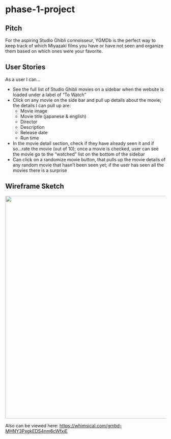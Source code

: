 # phase-1-project

## Pitch

For the aspiring Studio Ghibli connoisseur, YGMDb is the perfect way to keep track of which Miyazaki films you have or have not seen and organize them based on which ones were your favorite.



## User Stories

As a user I can...
  - See the full list of Studio Ghibli movies on a sidebar when the website is loaded under a label of “To Watch”
  - Click on any movie on the side bar and pull up details about the movie; the details I can pull up are:
    - Movie image
    - Movie title (japanese & english)
    - Director
    - Description
    - Release date
    - Run time
  - In the movie detail section, check if they have already seen it and if so...rate the movie (out of 10); once a movie is checked, user can see the movie go to the “watched” list on the bottom of the sidebar
  - Can click on a randomize movie button, that pulls up the movie details of any random movie that hasn’t been seen yet; if the user has seen all the movies there is a surprise



## Wireframe Sketch

<img src='./3f13a386-0629-45c3-b30f-6f3abcbfad3a.png' width=700>

Also can be viewed here: https://whimsical.com/gmbd-MHNY3PxgkEDS4nm6cWfxiE
